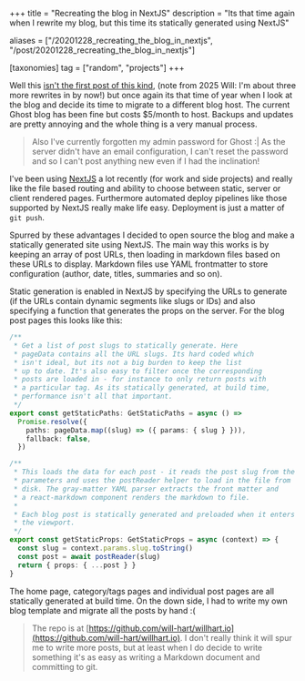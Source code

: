 +++
title = "Recreating the blog in NextJS"
description = "Its that time again when I rewrite my blog, but this time its statically generated using NextJS"

aliases = ["/20201228_recreating_the_blog_in_nextjs", "/post/20201228_recreating_the_blog_in_nextjs"]

[taxonomies]
tag = ["random", "projects"]
+++

Well this [isn't the first post of this kind](/post/switched-to-ghost),
(note from 2025 Will: I'm about three more rewrites in by now!) but once
again its that time of year when I look at the blog and decide its time to
migrate to a different blog host. The current Ghost blog has been fine but costs
$5/month to host. Backups and updates are pretty annoying and the whole thing is
a very manual process.

> Also I've currently forgotten my admin password for Ghost :| As the server
> didn't have an email configuration, I can't reset the password and so I can't
> post anything new even if I had the inclination!

I've been using [NextJS](https://nextjs.org/) a lot recently (for work and side
projects) and really like the file based routing and ability to choose between
static, server or client rendered pages. Furthermore automated deploy pipelines
like those supported by NextJS really make life easy. Deployment is just a matter of `git push`.

Spurred by these advantages I decided to open source the blog and make a
statically generated site using NextJS. The main way this works is by keeping an
array of post URLs, then loading in markdown files based on these URLs to
display. Markdown files use YAML frontmatter to store configuration (author,
date, titles, summaries and so on).

Static generation is enabled in NextJS by specifying the URLs to generate (if
the URLs contain dynamic segments like slugs or IDs) and also specifying a
function that generates the props on the server. For the blog post pages this
looks like this:

```typescript
/**
 * Get a list of post slugs to statically generate. Here 
 * pageData contains all the URL slugs. Its hard coded which
 * isn't ideal, but its not a big burden to keep the list 
 * up to date. It's also easy to filter once the corresponding
 * posts are loaded in - for instance to only return posts with
 * a particular tag. As its statically generated, at build time,
 * performance isn't all that important.
 */
export const getStaticPaths: GetStaticPaths = async () =>
  Promise.resolve({
    paths: pageData.map((slug) => ({ params: { slug } })),
    fallback: false,
  })

/**
 * This loads the data for each post - it reads the post slug from the
 * parameters and uses the postReader helper to load in the file from
 * disk. The gray-matter YAML parser extracts the front matter and 
 * a react-markdown component renders the markdown to file.
 * 
 * Each blog post is statically generated and preloaded when it enters
 * the viewport.
 */
export const getStaticProps: GetStaticProps = async (context) => {
  const slug = context.params.slug.toString()
  const post = await postReader(slug)
  return { props: { ...post } }
}
```

The home page, category/tags pages and individual post pages are all statically
generated at build time. On the down side, I had to write my own blog template
and migrate all the posts by hand :(

> The repo is at
[https://github.com/will-hart/willhart.io](https://github.com/will-hart/willhart.io).
I don't really think it will spur me to write more posts, but at least when I do
decide to write something it's as easy as writing a Markdown document and
committing to git.
